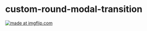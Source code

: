# custom-round-modal-transition

<a href="https://imgflip.com/gif/31pux3"><img src="https://i.imgflip.com/31pux3.gif" title="made at imgflip.com"/></a>
